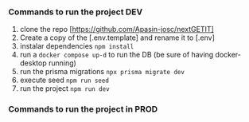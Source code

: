 ### Commands to run the project **DEV**

1. clone the repo [https://github.com/Apasin-josc/nextGETIT]
2. Create a copy of the [.env.template] and rename it to [.env]
3. instalar dependencies `npm install`
4. run a `docker compose up-d` to run the DB (be sure of having docker-desktop running)
5. run the prisma migrations `npx prisma migrate dev`
6. execute seed `npm run seed`
7. run the project `npm run dev`

### Commands to run the project in **PROD**
